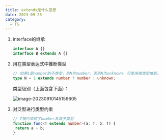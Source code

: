 ```yaml
---
title: extends是什么意思
date: 2023-09-25
category:
  - TS
---
```


1. interface的继承

   ```ts
   interface A {}
   interface B extends A {}
   ```

2. 用在类型表达式中推断类型

   ```ts
   // 如果1是number的子类型，则N为number，否则N为unknown，可拿来做类型推断。
   type N = 1 extends number ? number : unknown;
   ```

   类型级别（上面包含下面）：

   ![image-20230910145159605](/home/william/.config/Typora/typora-user-images/image-20230910145159605.png)

3. 对泛型进行类型约束

   ```ts
   // T被约束成了number及其子类型
   function func<T extends number>(a: T, b: T) {
   	return a + b;
   }
   ```

